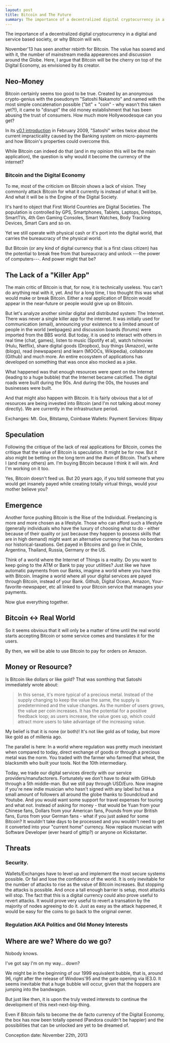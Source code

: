 ```yaml
---
layout: post
title: Bitcoin and The Future
summary: The importance of a decentralized digital cryptocurrency in a digital and service based society, or why Bitcoin will win.
---
```


The importance of a decentralized digital cryptocurrency in a digital and service based society, or why Bitcoin will win.

November'13 has seen another rebirth for Bitcoin. The value has soared and with it, the number of mainstream media appearences and discussion around the Globe.
Here, I argue that Bitcoin will be the cherry on top of the Digital Economy, as envisioned by its creator.

## Neo-Money
Bitcoin certainly seems too good to be true. Created by an anonymous crypto-genius with the pseudonym "Satoshi Nakamoto" and named with the most simple concatenation possible ("bit" + "coin" - why wasn't this taken yet?!), it came to "disrupt" the old money establishment that has been abusing the trust of consumers. How much more Hollywoodesque can you get?

In its [v0.1 introduction](http://p2pfoundation.ning.com/forum/topics/bitcoin-open-source) in February 2009, "Satoshi" writes twice about the current impracticality caused by the Banking system on micro-payments and how Bitcoin's properties could overcome this.

While Bitcoin can indeed do that (and in my opinion this will be the main application), the question is why would it become the currency of the internet?

### Bitcoin and the Digital Economy

To me, most of the criticism on Bitcoin shows a lack of vision. They commonly attack Bitcoin for what it currently is instead of what it will be. And what it will be is the Engine of the Digital Society.

It's hard to object that First World Countries are Digital Societies. The population is controlled by GPS, Smartphones, Tablets, Laptops, Desktops, SmartTVs, 4th Gen Gaming Consoles, Smart Watches, Body Tracking Devices, Smart Cars and so on.

Yet we still operate with physical cash or it's port into the digital world, that carries the bureaucracy of the physical world.

But Bitcoin (or any kind of digital currency that is a first class citizen) has the potential to break free from that bureaucracy and unlock ---the power of computers---. And power might that be?






## The Lack of a "Killer App"
The main critic of Bitcoin is that, for now, it is technically useless. You can't do anything real with it, yet.
And for a long time, I too thought this was what would make or break Bitcoin. Either a real application of Bitcoin would appear in the near-future or people would give up on Bitcoin.

But let's analyze another similar digital and distributed system: The Internet. There was never a single killer app for the internet. It was initially used for communication (email), announcing your existence to a limited amount of people in the world (webpages) and discussion boards (forums) were imported from the BBS world.
But today, it is used to interact with others in real time (chat, games), listen to music (Spotify et al), watch tv/movies (Hulu, Netflix), share digital goods (Dropbox), buy things (Amazon), write (blogs), read (newspapers) and learn (MOOCs, Wikipedia), collaborate (Github) and much more. An entire ecosystem of applications has developed on something that was once also mocked as a joke.

What happened was that enough resources were spent on the Internet (leading to a huge bubble) that the Internet became calcified.
The digital roads were built during the 90s. And during the 00s, the houses and businesses were built.

And that might also happen with Bitcoin. It is fairly obvious that a lot of resources are being invested into Bitcoin (and I'm not talking about money directly).
We are currently in the infrastructure period.

Exchanges: Mt. Gox, Bitstamp, Coinbase
Wallets:
Payment Services: Bitpay

## Speculation
Following the critique of the lack of real applications for Bitcoin, comes the critique that the value of Bitcoin is speculation. It might be for now.
But it also might be betting on the long term and the #win of Bitcoin. That's where I (and many others) am. I'm buying Bitcoin because I think it will win. And I'm working on it too.

Yes, Bitcoin doesn't feed us. But 20 years ago, if you told someone that you would get insanely payed while creating totally virtual things, would your mother believe you?






## Emergence
Another force pushing Bitcoin is the Rise of the Individual. Freelancing is more and more chosen as a lifestyle. Those who can afford such a lifestyle (generally individuals who have the luxury of choosing what to do - either because of their quality or just because they happen to possess skills that are in high demand) might want an alternative currency that has no borders nor historical-taxations. Get payed in Bitcoins and go live in Chile, Argentina, Thailand, Russia, Germany or the US.

Think of a world where the Internet of Things is a reality. Do you want to keep going to the ATM or Bank to pay your utilities?
Just like we have automatic payments from our Banks, imagine a world where you have this with Bitcoin. Imagine a world where all your digital services are payed through Bitcoin, instead of your Bank. Github, Digital Ocean, Amazon, Your-favorite-newspaper, etc all linked to your Bitcoin service that manages your payments.

Now glue everything together.

## Bitcoin &lt;-&gt; Real World
So it seems obvious that it will only be a matter of time until the real world starts accepting Bitcoin or some service comes and translates it for the users.

By then, we will be able to use Bitcoin to pay for orders on Amazon.


## Money or Resource?
Is Bitcoin like dollars or like gold? That was somthing that Satoshi immediately wrote about:

> In this sense, it's more typical of a precious metal. Instead of the supply changing to keep the value the same, the supply is predetermined and the value changes. As the number of users grows, the value per coin increases. It has the potential for a positive feedback loop; as users increase, the value goes up, which could attract more users to take advantage of the increasing value.

My belief is that it is none (or both)! It's not like gold as of today, but more like gold as of millenia ago.

The parallel is here:
In a world where regulation was pretty much inexistant when compared to today, direct exchange of goods or through a precious metal was the norm.
You traded with the farmer who farmed that wheat, the blacksmith who built your tools. Not the 10th intermediary.

Today, we trade our digital services directly with our service providers/manufactorers. Fortunately we don't have to deal with GitHub through a 5th middle-man.
But we still pay through USD/Euro. Now imagine if you're new indie musician who hasn't signed with any label but has a small amount of followers all around the globe thanks to Soundcloud and Youtube. And you would want some support for travel expenses for touring and what not. Instead of asking for money - that would be Yuan from your Chinese fans, Dollars from your American fans, Pounds from your British fans, Euros from your German fans - what if you just asked for some Bitcoin? It wouldn't take days to be processed and you wouldn't need to get it converted into your "current home" currency. Now replace musician with Software Developer (ever heard of gittip?) or anyone on Kickstarter.

## Threats

### Security.
Wallets/Exchanges have to level up and implement the most secure systems possible. Or fail and lose the confidence of the world.
It is only inevitable for the number of attacks to rise as the value of Bitcoin increases. But stopping the attacks is possible. And once a tall enough barrier is setup,
most attacks will stop. The fact that this is a digital currency could also prove useful to revert attacks.
It would prove very useful to revert a transation by the majority of nodes agreeing to do it. Just as easy as the attack happened, it would be easy for the coins to go back to the original owner.

### Regulation AKA Politics and Old Money Interests


## Where are we? Where do we go?
Nobody knows.

I've got say I'm on my way... down?

We might be in the beginning of our 1999 equivalent bubble, that is, around 96, right after the release of Windows'95 and the gate opening via IE3.0.
It seems inevitable that a huge bubble will occur, given that the hoppers are jumping into the bandwagon.

But just like then, it is upon the truly vested interests to continue the development of this next-next-big-thing.

Even if Bitcoin fails to become the de facto currency of the Digital Economy, the box has now been totally opened (Pandora couldn't be happier) and the possibilities that can be unlocked are yet to be dreamed of.

Conception date: November 22th, 2013
